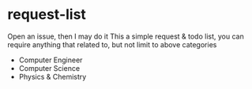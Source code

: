 # request-list
Open an issue, then I may do it
This a simple request & todo list, you can require anything that related to, but not limit to above categories
- Computer Engineer
- Computer Science
- Physics & Chemistry
